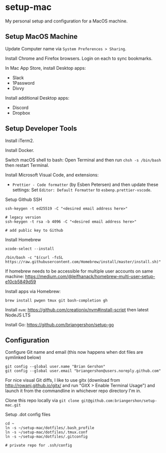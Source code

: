 # setup-mac

My personal setup and configuration for a MacOS machine.

## Setup MacOS Machine

Update Computer name via `System Preferences > Sharing`.

Install Chrome and Firefox browsers. Login on each to sync bookmarks.

In Mac App Store, install Desktop apps:

- Slack
- 1Password
- Divvy

Install additional Desktop apps:

- Discord
- Dropbox

## Setup Developer Tools

Install iTerm2.

Install Docker.

Switch macOS shell to bash: Open Terminal and then run `chsh -s /bin/bash` then restart Terminal.

Install Microsoft Visual Code, and extensions:

- `Prettier - Code formatter` (by Esben Petersen) and then update these settings: Set `Editor: Default Formatter` to `esbenp.prettier-vscode`.

Setup Github SSH

    ssh-keygen -t ed25519 -C "<desired email address here>"

    # legacy version
    ssh-keygen -t rsa -b 4096 -C "<desired email address here>"

    # add public key to Github

Install Homebrew

    xcode-select --install

    /bin/bash -c "$(curl -fsSL https://raw.githubusercontent.com/Homebrew/install/master/install.sh)"

If homebrew needs to be accessible for multiple user accounts on same machine: <https://medium.com/@leifhanack/homebrew-multi-user-setup-e10cb5849d59>

Install apps via Homebrew:

    brew install pwgen tmux git bash-completion gh

Install `nvm`: https://github.com/creationix/nvm#install-script then latest NodeJS LTS

Install Go: https://github.com/briangershon/setup-go

## Configuration

Configure Git name and email (this now happens when dot files are symlinked below)

    git config --global user.name "Brian Gershon"
    git config --global user.email "briangershon@users.noreply.github.com"

For nice visual Git diffs, I like to use gitx (download from <http://rowanj.github.io/gitx/> and run "GitX > Enable Terminal Usage") and launch it from the commandline in whichever repo directory I'm in.

Clone this repo locally via `git clone git@github.com:briangershon/setup-mac.git`

Setup .dot config files

    cd ~
    ln -s ~/setup-mac/dotfiles/.bash_profile
    ln -s ~/setup-mac/dotfiles/.tmux.conf
    ln -s ~/setup-mac/dotfiles/.gitconfig

    # private repo for .ssh/config
